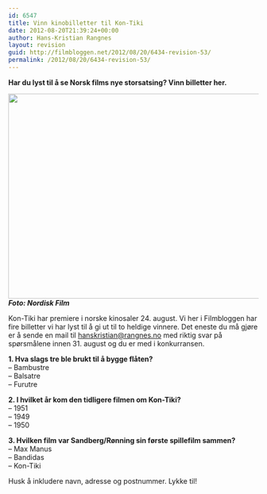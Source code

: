 ```yaml
---
id: 6547
title: Vinn kinobilletter til Kon-Tiki
date: 2012-08-20T21:39:24+00:00
author: Hans-Kristian Rangnes
layout: revision
guid: http://filmbloggen.net/2012/08/20/6434-revision-53/
permalink: /2012/08/20/6434-revision-53/
---
```

**Har du lyst til å se Norsk films nye storsatsing? Vinn billetter her.**<!--more-->

  
<a href="http://filmbloggen.net/2012/08/20/vinn-kinobilletter-til-kon-tiki/kontiki/" rel="attachment wp-att-6435"><img class="alignnone size-large wp-image-6435" src="http://filmbloggen.net/wp-content/uploads//2012/08/kontiki-620x413.jpg" alt="" width="620" height="413" /></a>  
**_Foto: Nordisk Film_**

Kon-Tiki har premiere i norske kinosaler 24. august. Vi her i Filmbloggen har fire billetter vi har lyst til å gi ut til to heldige vinnere. Det eneste du må gjøre er å sende en mail til hanskristian@rangnes.no med riktig svar på spørsmålene innen 31. august og du er med i konkurransen.

**1. Hva slags tre ble brukt til å bygge flåten?**  
&#8211; Bambustre  
&#8211; Balsatre  
&#8211; Furutre

**2. I hvilket år kom den tidligere filmen om Kon-Tiki?**  
&#8211; 1951  
&#8211; 1949  
&#8211; 1950

**3. Hvilken film var Sandberg/Rønning sin første spillefilm sammen?**  
&#8211; Max Manus  
&#8211; Bandidas  
&#8211; Kon-Tiki

Husk å inkludere navn, adresse og postnummer. Lykke til!